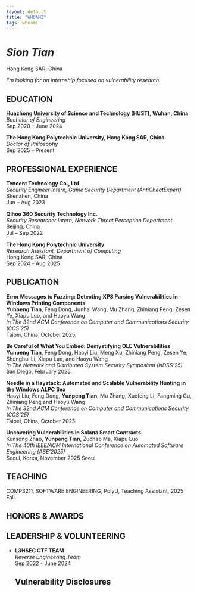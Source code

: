 ```yaml
---
layout: default
title: "WHOAMI"
tags: whoami 
---
```



# *Sion Tian*
Hong Kong SAR, China  

_I'm looking for an internship focused on vulnerability research._

## EDUCATION
**Huazhong University of Science and Technology (HUST), Wuhan, China**  
_Bachelor of Engineering_  
Sep 2020 – June 2024

**The Hong Kong Polytechnic University, Hong Kong SAR, China**  
_Doctor of Philosophy_  
Sep 2025 – Present

## PROFESSIONAL EXPERIENCE

**Tencent Technology Co., Ltd.**  
_Security Engineer Intern, Game Security Department (AntiCheatExpert)_  
Shenzhen, China  
Jun – Aug 2023  


**Qihoo 360 Security Technology Inc.**  
_Security Researcher Intern, Network Threat Perception Department_  
Beijing, China  
Jul – Sep 2022  


**The Hong Kong Polytechnic University**  
_Research Assistant, Department of Computing_  
Hong Kong SAR, China  
Sep 2024 – Aug 2025

## PUBLICATION


**Error Messages to Fuzzing: Detecting XPS Parsing Vulnerabilities in Windows Printing Components**  
**Yunpeng Tian**, Feng Dong, Junhai Wang, Mu Zhang, Zhiniang Peng, Zesen Ye, Xiapu Luo, and Haoyu Wang  
_In The 32nd ACM Conference on Computer and Communications Security (CCS'25)_  
Taipei, China, October 2025.

**Be Careful of What You Embed: Demystifying OLE Vulnerabilities**  
**Yunpeng Tian**, Feng Dong, Haoyi Liu, Meng Xu, Zhiniang Peng, Zesen Ye, Shenghui Li, Xiapu Luo, and Haoyu Wang  
_In The Network and Distributed System Security Symposium (NDSS’25)_  
San Diego, February 2025.

**Needle in a Haystack: Automated and Scalable Vulnerability Hunting in the Windows ALPC Sea**  
Haoyi Liu, Feng Dong, **Yunpeng Tian**, Mu Zhang, Xuefeng Li, Fangming Gu, Zhiniang Peng and Haoyu Wang  
_In The 32nd ACM Conference on Computer and Communications Security (CCS'25)_  
Taipei, China, October 2025.


**Uncovering Vulnerabilities in Solana Smart Contracts**  
Kunsong Zhao, **Yunpeng Tian**, Zuchao Ma, Xiapu Luo  
_In The 40th IEEE/ACM International Conference on Automated Software Engineering (ASE'2025)_  
Seoul, Korea, November 2025 Seoul.  

## TEACHING
COMP3211, SOFTWARE ENGINEERING, PolyU, Teaching Assistant, 2025 Fall.



## HONORS & AWARDS

## LEADERSHIP & VOLUNTEERING

- **L3HSEC CTF TEAM**  
  _Reverse Engineering Team_  
  Sep 2022 - June 2024


  ## Vulnerability Disclosures





